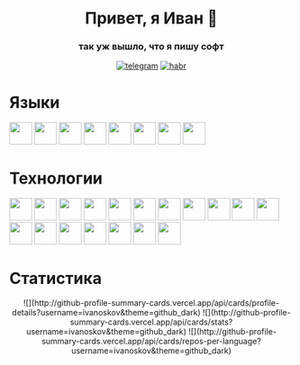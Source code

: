 <div id="header" align="center">
  <h1>Привет, я Иван 👋</h1>
  <h3>так уж вышло, что я пишу софт</h3>
  <p></p>
  <a href="https://t.me/ivan_noskovvv"><img src="https://badgen.net/badge/icon/телега?icon=telegram&label" alt="telegram"/></a>
  <a href="https://habr.com/ru/users/IvanNoskov"><img src="https://badgen.net/badge/icon/статейки?icon=wiki&label" alt="habr"/></a>
</div>

<h1>Языки</h1>
<p float="left">
<img src="https://cdn.jsdelivr.net/gh/devicons/devicon/icons/python/python-original.svg" height="40" width="40"/>
<img src="https://cdn.jsdelivr.net/gh/devicons/devicon/icons/javascript/javascript-original.svg" height="40" width="40"/>
<img src="https://cdn.jsdelivr.net/gh/devicons/devicon/icons/html5/html5-original.svg" height="40" width="40"/>
<img src="https://cdn.jsdelivr.net/gh/devicons/devicon/icons/css3/css3-original.svg" height="40" width="40"/>
<img src="https://cdn.jsdelivr.net/gh/devicons/devicon/icons/c/c-original.svg" height="40" width="40"/>
<img src="https://cdn.jsdelivr.net/gh/devicons/devicon/icons/go/go-original-wordmark.svg" height="40" width="40"/>
<img src="https://cdn.jsdelivr.net/gh/devicons/devicon/icons/processing/processing-original.svg" height="40" width="40"/>
<img src="https://cdn.jsdelivr.net/gh/devicons/devicon/icons/dart/dart-original.svg" height="40" width="40"/>
</p>
<h1>Технологии</h1>

<p float="left">
<img src="https://cdn.jsdelivr.net/gh/devicons/devicon/icons/vscode/vscode-original.svg" height="40" width="40"/>
<img src="https://cdn.jsdelivr.net/gh/devicons/devicon/icons/react/react-original.svg" height="40" width="40"/>
<img src="https://cdn.jsdelivr.net/gh/devicons/devicon/icons/nodejs/nodejs-original.svg" height="40" width="40"/>
<img src="https://cdn.jsdelivr.net/gh/devicons/devicon/icons/bootstrap/bootstrap-original.svg" height="40" width="40"/>
<img src="https://cdn.jsdelivr.net/gh/devicons/devicon/icons/webpack/webpack-original.svg" height="40" width="40"/>
<img src="https://cdn.jsdelivr.net/gh/devicons/devicon/icons/arduino/arduino-original.svg" height="40" width="40"/>
<img src="https://cdn.jsdelivr.net/gh/devicons/devicon/icons/git/git-original.svg" height="40" width="40"/>
<img src="https://cdn.jsdelivr.net/gh/devicons/devicon/icons/github/github-original.svg" height="40" width="40"/>
<img src="https://cdn.jsdelivr.net/gh/devicons/devicon/icons/electron/electron-original.svg" height="40" width="40"/>
<img src="https://cdn.jsdelivr.net/gh/devicons/devicon/icons/flask/flask-original.svg" height="40" width="40"/>
<img src="https://cdn.jsdelivr.net/gh/devicons/devicon/icons/flutter/flutter-original.svg" height="40" width="40"/>
<img src="https://cdn.jsdelivr.net/gh/devicons/devicon/icons/godot/godot-original.svg" height="40" width="40"/>
<img src="https://cdn.jsdelivr.net/gh/devicons/devicon/icons/markdown/markdown-original.svg" height="40" width="40"/>
<img src="https://cdn.jsdelivr.net/gh/devicons/devicon/icons/npm/npm-original-wordmark.svg" height="40" width="40"/>
<img src="https://cdn.jsdelivr.net/gh/devicons/devicon/icons/qt/qt-original.svg" height="40" width="40"/>
<img src="https://cdn.jsdelivr.net/gh/devicons/devicon/icons/redux/redux-original.svg" height="40" width="40"/>
<img src="https://cdn.jsdelivr.net/gh/devicons/devicon/icons/yarn/yarn-original.svg" height="40" width="40"/>
<img src="https://cdn.jsdelivr.net/gh/devicons/devicon/icons/opencv/opencv-original.svg" height="40" width="40"/>
</p>

<h1>Статистика</h1>

<div id="stat" align="center">  
![](http://github-profile-summary-cards.vercel.app/api/cards/profile-details?username=ivanoskov&theme=github_dark)
![](http://github-profile-summary-cards.vercel.app/api/cards/stats?username=ivanoskov&theme=github_dark)
![](http://github-profile-summary-cards.vercel.app/api/cards/repos-per-language?username=ivanoskov&theme=github_dark)
</div>


